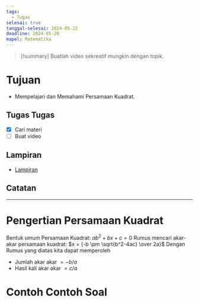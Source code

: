 ```yaml
---
tags:
  - Tugas
selesai: true
tanggal-selesai: 2024-05-22
deadline: 2024-05-20
mapel: Matematika
---
```

> [!summary]
> Buatlah video sekreatif mungkin dengan topik.
# Tujuan
- Mempelajari dan Memahami Persamaan Kuadrat.
## Tugas Tugas
- [x] Cari materi
- [ ] Buat video
## Lampiran
- [Lampiran](https://google.com)
## Catatan
---
# Pengertian Persamaan Kuadrat
Bentuk umum Persamaan Kuadrat:
$ab^2+bx+c = 0$
Rumus mencari akar-akar persamaan kuadrat:
$x = {-b \pm \sqrt{b^2-4ac} \over 2a}$
Dengan Rumus yang diatas kita dapat memperoleh
- Jumlah akar akar $= -b/a$
- Hasil kali akar akar $= c/a$

# Contoh Contoh Soal
